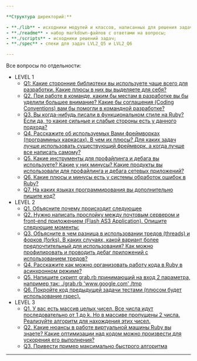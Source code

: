 ```yaml
---

**Структура директорий:**

- **./lib** - исходники модулей и классов, написанных для решения задач;
- **./readme** - набор markdown-файлов с ответами на вопросы;
- **./scripts** - исходники решений задач;
- **./spec** - спеки для задач LVL2_Q5 и LVL2_Q6

---
```


Все вопросы по отдельности:

- LEVEL 1
    - [Q1: Какие сторонние библиотеки вы используете чаще всего для разработки. Какие плюсы в них вы выделяете для себя?](https://github.com/includetasks/include_tasks/blob/master/readme/lvl1_q1.md)
    - [Q2. При работе в команде, каким бы местам в разработке вы бы уделили большее внимание? Какие бы соглашения (Coding Conventions) вам бы помогли в командной разработке?](https://github.com/includetasks/include_tasks/blob/master/readme/lvl1_q2.md)
    - [Q3. Вы когда-нибудь писали в функциональном стиле на Ruby? Если да, то какие сильные и слабые стороны есть у данного подхода?](https://github.com/includetasks/include_tasks/blob/master/readme/lvl1_q3.md)
    - [Q4. Расскажите об используемых Вами фреймворках (программных каркасах). В чем их плюсы? Для каких задач лучше использовать существующий фреймворк, а когда лучше все написать самому?](https://github.com/includetasks/include_tasks/blob/master/readme/lvl1_q4.md)
    - [Q5. Какие инструменты для профайлинга и дебага вы используете? Какие у них минусы? Какие продукты вы использовали для профайлинга и дебага сетевых приложений?](https://github.com/includetasks/include_tasks/blob/master/readme/lvl1_q5.md)
    - [Q6. Какие плюсы и минусы есть у системы обработок ошибок в Ruby?](https://github.com/includetasks/include_tasks/blob/master/readme/lvl1_q6.md)
    - [Q7. На каких языках программирования вы дополнительно пишите код?](https://github.com/includetasks/include_tasks/blob/master/readme/lvl1_q7.md)
- LEVEL 2
    - [Q1. Объясните почему происходит следующее](https://github.com/includetasks/include_tasks/blob/master/readme/lvl2_q1.md)
    - [Q2. Нужно написать прослойку между почтовым сервером и front-end приложением (Flash AS3 Application). Опишите следующие моменты:](https://github.com/includetasks/include_tasks/blob/master/readme/lvl2_q2.md)
    - [Q3. Объясните в чем разница в использовании тредов (threads) и форков (forks). В каких случаях, какой вариант более предпочтительный для использования? Как можно профилировать и проводить дебаг приложений с использованием тредов?](https://github.com/includetasks/include_tasks/blob/master/readme/lvl2_q3.md)
    - [Q4. Расскажите как можно организовать работу кода в Ruby в асинхронном режиме?](https://github.com/includetasks/include_tasks/blob/master/readme/lvl2_q4.md)
    - [Q5. Напишите скрипт grab.rb принимающий на вход 2 параметра, например так: ./grab.rb 'www.google.com' /tmp](https://github.com/includetasks/include_tasks/blob/master/readme/lvl2_q5.md)
    - [Q6. Покройте код предыдущей задачи тестами (плюсом будет использование rspec).](https://github.com/includetasks/include_tasks/blob/master/readme/lvl2_q6.md)
- LEVEL 3
    - [Q1. У вас есть массив целых чисел. Все числа идут последовательно от 1 до k. Но в массиве пропущены 2 числа. Реализуйте алгоритм для нахождения этих чисел.](https://github.com/includetasks/include_tasks/blob/master/readme/lvl3_q1.md)
    - [Q2. Какие нюансы в работе виртуальной машины Ruby вы знаете? Какие оптимизации над кодом можно произвести для ускорения его выполнения?](https://github.com/includetasks/include_tasks/blob/master/readme/lvl3_q2.md)
    - [Q3. Привести пример максимально быстрого алгоритма](https://github.com/includetasks/include_tasks/blob/master/readme/lvl3_q3.md)

---